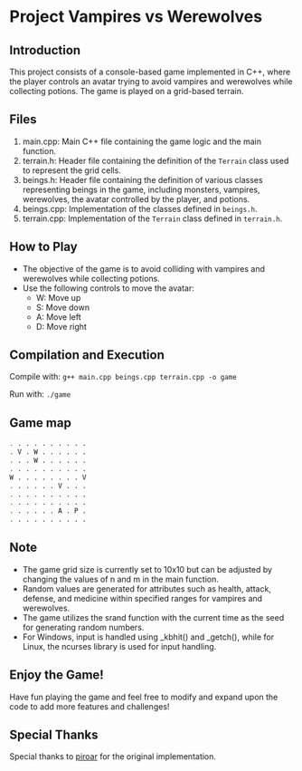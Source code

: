 # Project Vampires vs Werewolves

## Introduction
This project consists of a console-based game implemented in C++, where the player controls an avatar trying to avoid vampires and werewolves while collecting potions. The game is played on a grid-based terrain.

## Files
1. main.cpp: Main C++ file containing the game logic and the main function.
2. terrain.h: Header file containing the definition of the `Terrain` class used to represent the grid cells.
3. beings.h: Header file containing the definition of various classes representing beings in the game, including monsters, vampires, werewolves, the avatar controlled by the player, and potions.
4. beings.cpp: Implementation of the classes defined in `beings.h`.
5. terrain.cpp: Implementation of the `Terrain` class defined in `terrain.h`.

## How to Play
- The objective of the game is to avoid colliding with vampires and werewolves while collecting potions.
- Use the following controls to move the avatar:
    - W: Move up
    - S: Move down
    - A: Move left
    - D: Move right

## Compilation and Execution

Compile with: `g++ main.cpp beings.cpp terrain.cpp -o game`

Run with: `./game`

## Game map

```bash
. . . . . . . . . .
. V . W . . . . . .
. . . W . . . . . .
. . . . . . . . . .
W . . . . . . . . V
. . . . . . V . . .
. . . . . . . . . .
. . . . . . . . . .
. . . . . . A . P .
. . . . . . . . . .
```


## Note
- The game grid size is currently set to 10x10 but can be adjusted by changing the values of n and m in the main function.
- Random values are generated for attributes such as health, attack, defense, and medicine within specified ranges for vampires and werewolves.
- The game utilizes the srand function with the current time as the seed for generating random numbers.
- For Windows, input is handled using _kbhit() and _getch(), while for Linux, the ncurses library is used for input handling.

## Enjoy the Game!
Have fun playing the game and feel free to modify and expand upon the code to add more features and challenges!

## Special Thanks

Special thanks to [piroar](https://github.com/piroar) for the original implementation.